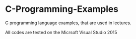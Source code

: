 # C-Programming-Examples
C programming language examples, that are used in lectures.

All codes are tested on the Micrsoft Visual Studio 2015

